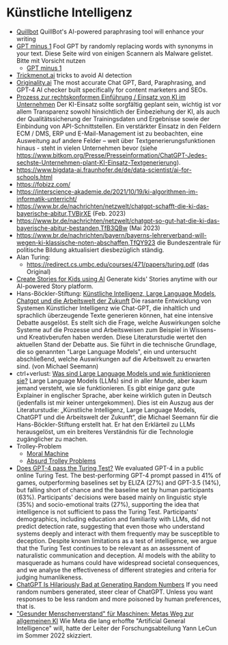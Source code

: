 # Künstliche Intelligenz
* [Quillbot](https://quillbot.com/) QuillBot's AI-powered paraphrasing tool will enhance your writing
* [GPT minus 1](https://www.gptminus1.com/) Fool GPT by randomly replacing words with synonyms in your text. Diese Seite wird von einigen Scannern als Malware gelistet. Bitte mit Vorsicht nutzen
  * [GPT minus 1](https://ai-search.io/tool/gptminus1)
* [Trickmenot.ai](https://trickmenot.ai/) tricks to avoid AI detection
* [Originality.ai](https://originality.ai/) The most accurate Chat GPT, Bard, Paraphrasing, and GPT-4 AI checker built specifically for content marketers and SEOs.
* [Prozess zur rechtskonformen Einführung / Einsatz von KI im Unternehmen](https://fbgw.h-da.de/forschung/chatgpt-dall-e-co/vorgehensmodell-ki-einfuehrung) Der KI-Einsatz sollte sorgfältig geplant sein, wichtig ist vor allem Transparenz sowohl hinsichtlich der Einbeziehung der KI, als auch der Qualitätssicherung der Trainingsdaten und Ergebnisse sowie der Einbindung von API-Schnittstellen. Ein verstärkter Einsatz in den Feldern ECM / DMS, ERP und E-Mail-Management ist zu beobachten, eine Ausweitung auf andere Felder – weit über Textgenerierungsfunktionen hinaus - steht in vielen Unternehmen bevor (siehe https://www.bitkom.org/Presse/Presseinformation/ChatGPT-Jedes-sechste-Unternehmen-plant-KI-Einsatz-Textgenerierung).
* https://www.bigdata-ai.fraunhofer.de/de/data-scientist/ai-for-schools.html
* https://fobizz.com/
* https://interscience-akademie.de/2021/10/19/ki-algorithmen-im-informatik-unterricht/
* https://www.br.de/nachrichten/netzwelt/chatgpt-schafft-die-ki-das-bayerische-abitur,TVBjrXE (Feb. 2023)
* https://www.br.de/nachrichten/netzwelt/chatgpt-so-gut-hat-die-ki-das-bayerische-abitur-bestanden,TfB3QBw (Mai 2023)
* https://www.br.de/nachrichten/bayern/bayerns-lehrerverband-will-wegen-ki-klassische-noten-abschaffen,TfQY923
  die Bundeszentrale für politische Bildung aktualisiert diesbezüglich ständig. 
* Alan Turing: 
  * https://redirect.cs.umbc.edu/courses/471/papers/turing.pdf (das Original) 
* [Create Stories for Kids using AI](https://storybee.app/) Generate kids' Stories anytime with our AI-powered Story platform.
* Hans-Böckler-Stiftung: [Künstliche Intelligenz, Large Language Models, Chatgpt und die Arbeitswelt der Zukunft](https://www.boeckler.de/de/faust-detail.htm?sync_id=HBS-008697) Die rasante Entwicklung von Systemen Künstlicher Intelligenz wie Chat-GPT, die inhaltlich und sprachlich überzeugende Texte generieren können, hat eine intensive Debatte ausgelöst. Es stellt sich die Frage, welche Auswirkungen solche Systeme auf die Prozesse und Arbeitsweisen zum Beispiel in Wissens- und Kreativberufen haben werden. Diese Literaturstudie wertet den aktuellen Stand der Debatte aus. Sie führt in die technische Grundlage, die so genannten "Large Language Models", ein und untersucht abschließend, welche Auswirkungen auf die Arbeitswelt zu erwarten sind. (von Michael Seemann)
* ctrl+verlust: [Was sind Large Language Models und wie funktionieren sie?](https://www.ctrl-verlust.net/was-sind-large-language-models-und-wie-funktionieren-sie/) Large Language Models (LLMs) sind in aller Munde, aber kaum jemand versteht, wie sie funktionieren. Es gibt einige ganz gute Explainer in englischer Sprache, aber keine wirklich guten in Deutsch (jedenfalls ist mir keiner untergekommen). Dies ist ein Auszug aus der Literaturstudie: „Künstliche Intelligenz, Large Language Models, ChatGPT und die Arbeitswelt der Zukunft“, die Michael Seemann für die Hans-Böckler-Stiftung erstellt hat. Er hat den Erklärteil zu LLMs herausgelöst, um ein breiteres Verständnis für die Technologie zugänglicher zu machen.
* Trolley-Problem
  * [Moral Machine](https://www.moralmachine.net/)
  * [Absurd Trolley Problems](https://neal.fun/absurd-trolley-problems/)
* [Does GPT-4 pass the Turing Test?](https://arxiv.org/abs/2310.20216) We evaluated GPT-4 in a public online Turing Test. The best-performing GPT-4 prompt passed in 41% of games, outperforming baselines set by ELIZA (27%) and GPT-3.5 (14%), but falling short of chance and the baseline set by human participants (63%). Participants' decisions were based mainly on linguistic style (35%) and socio-emotional traits (27%), supporting the idea that intelligence is not sufficient to pass the Turing Test. Participants' demographics, including education and familiarity with LLMs, did not predict detection rate, suggesting that even those who understand systems deeply and interact with them frequently may be susceptible to deception. Despite known limitations as a test of intelligence, we argue that the Turing Test continues to be relevant as an assessment of naturalistic communication and deception. AI models with the ability to masquerade as humans could have widespread societal consequences, and we analyse the effectiveness of different strategies and criteria for judging humanlikeness.
* [ChatGPT Is Hilariously Bad at Generating Random Numbers](https://futurism.com/the-byte/chatgpt-random-numbers) If you need random numbers generated, steer clear of ChatGPT. Unless you want responses to be less random and more poisoned by human preferences, that is.
* ["Gesunder Menschenverstand" für Maschinen: Metas Weg zur allgemeinen KI](https://heise.de/-7153533) Wie Meta die lang erhoffte "Artificial General Intelligence" will, hatte der Leiter der Forschungsabteilung Yann LeCun im Sommer 2022 skizziert.

